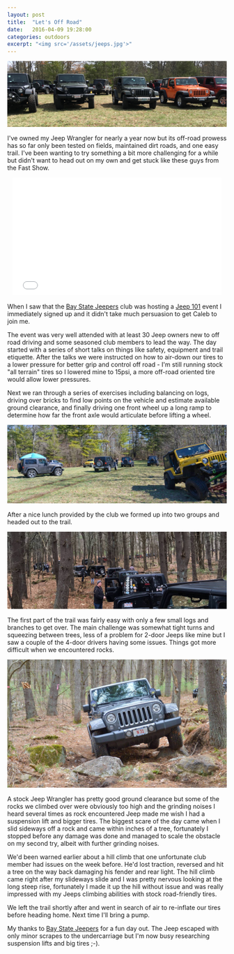 ```yaml
---
layout: post
title:  "Let's Off Road"
date:   2016-04-09 19:28:00
categories: outdoors
excerpt: "<img src='/assets/jeeps.jpg'>"
---
```

<img src="/assets/jeeps.jpg" alt="Jeeps lined up"/>

I've owned my Jeep Wrangler for nearly a year now but its off-road prowess has so far only been tested on fields, maintained dirt roads, and one easy trail. I've been wanting to try something a bit more challenging for a while but didn't want to head out on my own and get stuck like these guys from the Fast Show. 

<center><iframe frameborder="0" width="480" height="270" src="//www.dailymotion.com/embed/video/x2v1b05" allowfullscreen></iframe></center>

When I saw that the [Bay State Jeepers](http://baystatejeepers.com) club was hosting a [Jeep 101](http://baystatejeepers.com/forum/viewtopic.php?f=4&t=4570) event I immediately signed up and it didn't take much persuasion to get Caleb to join me.

The event was very well attended with at least 30 Jeep owners new to off road driving and some seasoned club members to lead the way. The day started with a series of short talks on things like safety, equipment and trail etiquette. After the talks we were instructed on how to air-down our tires to a lower pressure for better grip and control off road - I'm still running stock "all terrain" tires so I lowered mine to 15psi, a more off-road oriented tire would allow lower pressures.

Next we ran through a series of exercises including balancing on logs, driving over  bricks to find low points on the vehicle and estimate available ground clearance, and finally driving one front wheel up a long ramp to determine how far the front axle would articulate before lifting a wheel.

<img src="/assets/jeep_ramp.jpg" alt="Jeep exercises"/>

After a nice lunch provided by the club we formed up into two groups and headed out to the trail.

<img src="/assets/jeep_line.jpg" alt="Jeeps on the trail"/>

The first part of the trail was fairly easy with only a few small logs and branches to get over. The main challenge was somewhat tight turns and squeezing between trees, less of a problem for 2-door Jeeps like mine but I saw a couple of the 4-door drivers having some issues. Things got more difficult when we encountered rocks.

<img src="/assets/jeep_rocks.jpg" alt="Jeeps on rocks"/>

A stock Jeep Wrangler has pretty good ground clearance but some of the rocks we climbed over were obviously too high and the grinding noises I heard several times as rock encountered Jeep made me wish I had a suspension lift and bigger tires. The biggest scare of the day came when I slid sideways off a rock and came within inches of a tree, fortunately I stopped before any damage was done and managed to scale the obstacle on my second try, albeit with further grinding noises.

We'd been warned earlier about a hill climb that one unfortunate club member had issues on the week before. He'd lost traction, reversed and hit a tree on the way back damaging his fender and rear light. The hill climb came right after my slideways slide and I was pretty nervous looking at the long steep rise, fortunately I made it up the hill without issue and was really impressed with my Jeeps climbing abilities with stock road-friendly tires.

We left the trail shortly after and went in search of air to re-inflate our tires before heading home. Next time I'll bring a pump.

My thanks to [Bay State Jeepers](http://baystatejeepers.com) for a fun day out. The Jeep escaped with only minor scrapes to the undercarriage but I'm now busy researching suspension lifts and big tires ;-).

